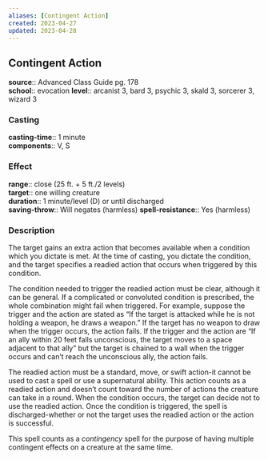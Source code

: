 ```yaml
---
aliases: [Contingent Action]
created: 2023-04-27
updated: 2023-04-28
---
```


## Contingent Action

**source**:: Advanced Class Guide pg. 178  
**school**:: evocation
**level**:: arcanist 3, bard 3, psychic 3, skald 3, sorcerer 3, wizard 3

### Casting

**casting-time**:: 1 minute  
**components**:: V, S

### Effect

**range**:: close (25 ft. + 5 ft./2 levels)  
**target**:: one willing creature  
**duration**:: 1 minute/level (D) or until discharged  
**saving-throw**:: Will negates (harmless)
**spell-resistance**:: Yes (harmless)

### Description

The target gains an extra action that becomes available when a condition which you dictate is met. At the time of casting, you dictate the condition, and the target specifies a readied action that occurs when triggered by this condition.  
  
The condition needed to trigger the readied action must be clear, although it can be general. If a complicated or convoluted condition is prescribed, the whole combination might fail when triggered. For example, suppose the trigger and the action are stated as “If the target is attacked while he is not holding a weapon, he draws a weapon.” If the target has no weapon to draw when the trigger occurs, the action fails. If the trigger and the action are “If an ally within 20 feet falls unconscious, the target moves to a space adjacent to that ally” but the target is chained to a wall when the trigger occurs and can’t reach the unconscious ally, the action fails.  
  
The readied action must be a standard, move, or swift action-it cannot be used to cast a spell or use a supernatural ability. This action counts as a readied action and doesn’t count toward the number of actions the creature can take in a round. When the condition occurs, the target can decide not to use the readied action. Once the condition is triggered, the spell is discharged-whether or not the target uses the readied action or the action is successful.  
  
This spell counts as a *contingency* spell for the purpose of having multiple contingent effects on a creature at the same time.
